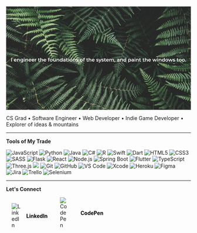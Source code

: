 <p>
  <img src="https://github.com/UccelloLibero/UccelloLibero/blob/main/README.png" alt="Nature's symmetry" align="center"/>
</p>

<p>
  CS Grad • Software Engineer • Web Developer • Indie Game Developer • Explorer of ideas & mountains
</p>

---

<p><strong>Tools of My Trade</strong></p>

<p>
  <!-- Languages & Frameworks -->
  <img src="https://cdn.jsdelivr.net/gh/devicons/devicon/icons/javascript/javascript-original.svg" alt="JavaScript" width="30"/> 
  <img src="https://cdn.jsdelivr.net/gh/devicons/devicon/icons/python/python-original.svg" alt="Python" width="30"/> 
  <img src="https://cdn.jsdelivr.net/gh/devicons/devicon/icons/java/java-original.svg" alt="Java" width="30"/> 
  <img src="https://cdn.jsdelivr.net/gh/devicons/devicon/icons/csharp/csharp-original.svg" alt="C#" width="30"/> 
  <img src="https://cdn.jsdelivr.net/gh/devicons/devicon/icons/r/r-original.svg" alt="R" width="30"/>  
  <img src="https://cdn.jsdelivr.net/gh/devicons/devicon/icons/swift/swift-original.svg" alt="Swift" width="30"/> 
  <img src="https://cdn.jsdelivr.net/gh/devicons/devicon/icons/dart/dart-original.svg" alt="Dart" width="30"/> 
  <img src="https://cdn.jsdelivr.net/gh/devicons/devicon/icons/html5/html5-original.svg" alt="HTML5" width="30"/> 
  <img src="https://cdn.jsdelivr.net/gh/devicons/devicon/icons/css3/css3-original.svg" alt="CSS3" width="30"/> 
  <img src="https://cdn.jsdelivr.net/gh/devicons/devicon/icons/sass/sass-original.svg" alt="SASS" width="30"/> 
  <img src="https://cdn.jsdelivr.net/gh/devicons/devicon/icons/flask/flask-original.svg" alt="Flask" width="30"/> 
  <img src="https://cdn.jsdelivr.net/gh/devicons/devicon/icons/react/react-original.svg" alt="React" width="30"/> 
  <img src="https://cdn.jsdelivr.net/gh/devicons/devicon/icons/nodejs/nodejs-original.svg" alt="Node.js" width="30"/> 
  <img src="https://cdn.jsdelivr.net/gh/devicons/devicon/icons/spring/spring-original.svg" alt="Spring Boot" width="30"/> 
  <img src="https://cdn.jsdelivr.net/gh/devicons/devicon/icons/flutter/flutter-original.svg" alt="Flutter" width="30"/> 
  <img src="https://cdn.jsdelivr.net/gh/devicons/devicon/icons/typescript/typescript-original.svg" alt="TypeScript" width="30"/> 
  <img src="https://cdn.jsdelivr.net/gh/devicons/devicon/icons/threejs/threejs-original.svg" alt="Three.js" width="30"/>
  <img src="https://cdn.jsdelivr.net/gh/devicons/devicon/icons/wordpress/wordpress-original.svg" width="30" /> 
  <img src="https://cdn.jsdelivr.net/gh/devicons/devicon/icons/git/git-original.svg" alt="Git" width="30"/> 
  <img src="https://cdn.jsdelivr.net/gh/devicons/devicon/icons/github/github-original.svg" alt="GitHub" width="30"/> 
  <img src="https://cdn.jsdelivr.net/gh/devicons/devicon/icons/vscode/vscode-original.svg" alt="VS Code" width="30"/>
  <img src="https://cdn.jsdelivr.net/gh/devicons/devicon/icons/xcode/xcode-original.svg" alt="Xcode" width="30"/>
  <img src="https://cdn.jsdelivr.net/gh/devicons/devicon/icons/heroku/heroku-original.svg" alt="Heroku" width="30"/>
  <img src="https://cdn.jsdelivr.net/gh/devicons/devicon/icons/figma/figma-original.svg" alt="Figma" width="30"/>
  <img src="https://cdn.jsdelivr.net/gh/devicons/devicon/icons/jira/jira-original.svg" alt="Jira" width="30"/>
  <img src="https://cdn.jsdelivr.net/gh/devicons/devicon/icons/trello/trello-plain.svg" alt="Trello" width="30"/>
  <img src="https://img.icons8.com/ios-filled/50/selenium-test-automation.png" alt="Selenium" width="30"/>
</p>

---

<p><strong>Let's Connect</strong></p>
<p>
  <a href="https://www.linkedin.com/in/maya-mcpherson-uccellolibero/" target="_blank" style="display: inline-flex; align-items: center; margin: 0 15px; text-decoration: none;">
    <img src="https://cdn.jsdelivr.net/gh/devicons/devicon/icons/linkedin/linkedin-original.svg" alt="LinkedIn" width="24" />
    <span style="margin-left: 16px; font-weight: bold; color: black;"> LinkedIn</span>
  </a>

  <a href="https://codepen.io/buzzy" target="_blank" style="display: inline-flex; align-items: center; margin: 0 15px; text-decoration: none;">
    <img src="https://img.icons8.com/ios-filled/50/000000/codepen.png" alt="CodePen" width="24" />
    <span style="margin-left: 16px; font-weight: bold; color: black; padding-left: 16px;"> CodePen</span>
  </a>
</p>
<!--
**UccelloLibero/UccelloLibero** is a ✨ _special_ ✨ repository because its `README.md` (this file) appears on your GitHub profile.

Here are some ideas to get you started:

- 🔭 I’m currently working on ...
- 🌱 I’m currently learning ...
- 👯 I’m looking to collaborate on ...
- 🤔 I’m looking for help with ...
- 💬 Ask me about ...
- 📫 How to reach me: ...
- 😄 Pronouns: ...
- ⚡ Fun fact: ...
-->
